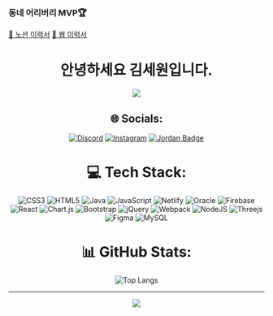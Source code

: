
### 동네 어리버리 MVP🏆
[🔗 노션 이력서](https://www.notion.so/Frontend-Developer-ffc1997bfb064444846dc876e7469e88)    [🔗 웹 이력서](https://gajua.github.io/resume/) 
<div align="center">

# 안녕하세요 김세원입니다.

![](https://quotes-github-readme.vercel.app/api?type=horizontal&theme=radical)


</div>
<div align="center">


## 🌐 Socials:
[![Discord](https://img.shields.io/badge/Discord-%237289DA.svg?logo=discord&logoColor=white)](htttps://discord.gg/#3139) [![Instagram](https://img.shields.io/badge/Instagram-%23E4405F.svg?logo=Instagram&logoColor=white)](https://instagram.com/se_wanna) 
[![Jordan Badge](https://img.shields.io/badge/Gmail-cd5b58?style=flat-square&logo=Jordan&logoColor=white&link=mailto:sewon0325@gmail.com)](mailto:sewon0325@gmail.com)

# 💻 Tech Stack:
![CSS3](https://img.shields.io/badge/css3-%231572B6.svg?style=for-the-badge&logo=css3&logoColor=white) ![HTML5](https://img.shields.io/badge/html5-%23E34F26.svg?style=for-the-badge&logo=html5&logoColor=white) ![Java](https://img.shields.io/badge/java-%23ED8B00.svg?style=for-the-badge&logo=java&logoColor=white) ![JavaScript](https://img.shields.io/badge/javascript-%23323330.svg?style=for-the-badge&logo=javascript&logoColor=%23F7DF1E) ![Netlify](https://img.shields.io/badge/netlify-%23000000.svg?style=for-the-badge&logo=netlify&logoColor=#00C7B7) ![Oracle](https://img.shields.io/badge/Oracle-F80000?style=for-the-badge&logo=oracle&logoColor=white) ![Firebase](https://img.shields.io/badge/firebase-%23039BE5.svg?style=for-the-badge&logo=firebase) ![React](https://img.shields.io/badge/react-%2320232a.svg?style=for-the-badge&logo=react&logoColor=%2361DAFB) ![Chart.js](https://img.shields.io/badge/chart.js-F5788D.svg?style=for-the-badge&logo=chart.js&logoColor=white) ![Bootstrap](https://img.shields.io/badge/bootstrap-%23563D7C.svg?style=for-the-badge&logo=bootstrap&logoColor=white) ![jQuery](https://img.shields.io/badge/jquery-%230769AD.svg?style=for-the-badge&logo=jquery&logoColor=white) ![Webpack](https://img.shields.io/badge/webpack-%238DD6F9.svg?style=for-the-badge&logo=webpack&logoColor=black) ![NodeJS](https://img.shields.io/badge/node.js-6DA55F?style=for-the-badge&logo=node.js&logoColor=white) ![Threejs](https://img.shields.io/badge/threejs-black?style=for-the-badge&logo=three.js&logoColor=white) 	![Figma](https://img.shields.io/badge/figma-%23F24E1E.svg?style=for-the-badge&logo=figma&logoColor=white) ![MySQL](https://img.shields.io/badge/mysql-%2300f.svg?style=for-the-badge&logo=mysql&logoColor=white)
# 📊 GitHub Stats:

![Top Langs](https://github-readme-stats.vercel.app/api/top-langs/?username=gajua&layout=compact&theme=radical)


---
[![](https://visitcount.itsvg.in/api?id=gajua&icon=0&color=5)](https://visitcount.itsvg.in)

<!-- Proudly created with GPRM ( https://gprm.itsvg.in ) -->
  
  
</div>
